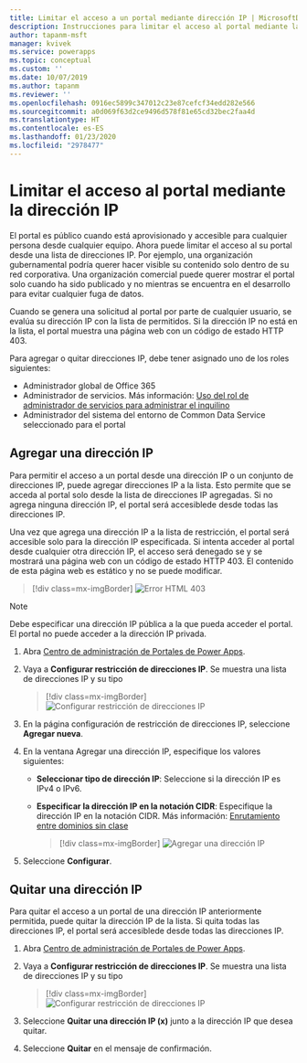 ```yaml
---
title: Limitar el acceso a un portal mediante dirección IP | MicrosoftDocs
description: Instrucciones para limitar el acceso al portal mediante la dirección IP.
author: tapanm-msft
manager: kvivek
ms.service: powerapps
ms.topic: conceptual
ms.custom: ''
ms.date: 10/07/2019
ms.author: tapanm
ms.reviewer: ''
ms.openlocfilehash: 0916ec5899c347012c23e87cefcf34edd282e566
ms.sourcegitcommit: a0d069f63d2ce9496d578f81e65cd32bec2faa4d
ms.translationtype: HT
ms.contentlocale: es-ES
ms.lasthandoff: 01/23/2020
ms.locfileid: "2978477"
---
```

# <a name="restrict-portal-access-by-ip-address"></a>Limitar el acceso al portal mediante la dirección IP

El portal es público cuando está aprovisionado y accesible para cualquier persona desde cualquier equipo. Ahora puede limitar el acceso al su portal desde una lista de direcciones IP. Por ejemplo, una organización gubernamental podría querer hacer visible su contenido solo dentro de su red corporativa. Una organización comercial puede querer mostrar el portal solo cuando ha sido publicado y no mientras se encuentra en el desarrollo para evitar cualquier fuga de datos.

Cuando se genera una solicitud al portal por parte de cualquier usuario, se evalúa su dirección IP con la lista de permitidos. Si la dirección IP no está en la lista, el portal muestra una página web con un código de estado HTTP 403.

Para agregar o quitar direcciones IP, debe tener asignado uno de los roles siguientes:
- Administrador global de Office 365 
-  Administrador de servicios. Más información: [Uso del rol de administrador de servicios para administrar el inquilino](https://technet.microsoft.com/library/mt793847.aspx)  
- Administrador del sistema del entorno de Common Data Service seleccionado para el portal

## <a name="add-an-ip-address"></a>Agregar una dirección IP

Para permitir el acceso a un portal desde una dirección IP o un conjunto de direcciones IP, puede agregar direcciones IP a la lista. Esto permite que se acceda al portal solo desde la lista de direcciones IP agregadas. Si no agrega ninguna dirección IP, el portal será accesiblede desde todas las direcciones IP.

Una vez que agrega una dirección IP a la lista de restricción, el portal será accesible solo para la dirección IP especificada. Si intenta acceder al portal desde cualquier otra dirección IP, el acceso será denegado se y se mostrará una página web con un código de estado HTTP 403. El contenido de esta página web es estático y no se puede modificar.

> [!div class=mx-imgBorder]
> ![Error HTML 403](../media/ip-address-page-error.png "Error HTML 403")  

> [!NOTE]
> Debe especificar una dirección IP pública a la que pueda acceder el portal. El portal no puede acceder a la dirección IP privada.

1.  Abra [Centro de administración de Portales de Power Apps](admin-overview.md).

2.  Vaya a **Configurar restricción de direcciones IP**. Se muestra una lista de direcciones IP y su tipo

    > [!div class=mx-imgBorder]
    > ![Configurar restricción de direcciones IP](../media/set-up-ip-address-restrict.png "Configurar restricción de direcciones IP")

3.  En la página configuración de restricción de direcciones IP, seleccione **Agregar nueva**.

4.  En la ventana Agregar una dirección IP, especifique los valores siguientes:

    - **Seleccionar tipo de dirección IP**: Seleccione si la dirección IP es IPv4 o IPv6.

    - **Especificar la dirección IP en la notación CIDR**: Especifique la dirección IP en la notación CIDR. Más información: [Enrutamiento entre dominios sin clase](https://en.wikipedia.org/wiki/Classless_Inter-Domain_Routing)

      > [!div class=mx-imgBorder]
      > ![Agregar una dirección IP](../media/add-ip-address.png "Agregar una dirección IP")    

5.  Seleccione **Configurar**.

## <a name="remove-an-ip-address"></a>Quitar una dirección IP

Para quitar el acceso a un portal de una dirección IP anteriormente permitida, puede quitar la dirección IP de la lista. Si quita todas las direcciones IP, el portal será accesiblede desde todas las direcciones IP.

1.  Abra [Centro de administración de Portales de Power Apps](admin-overview.md).

2.  Vaya a **Configurar restricción de direcciones IP**. Se muestra una lista de direcciones IP y su tipo

    > [!div class=mx-imgBorder]
    > ![Configurar restricción de direcciones IP](../media/set-up-ip-address-restrict.png "Configurar restricción de direcciones IP")

3.  Seleccione **Quitar una dirección IP (x)** junto a la dirección IP que desea quitar.

4.  Seleccione **Quitar** en el mensaje de confirmación.


